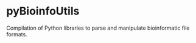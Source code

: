 # pyBioinfoUtils

Compilation of Python libraries to parse and manipulate bioinformatic file formats.
